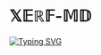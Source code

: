 #    𝕏𝔼ℝ𝔽-𝕄𝔻

<un>
             <a href="https://git.io/typing-svg"><img src="https://readme-typing-svg.demolab.com?font=Code+Fira&pause=1000&color=53C8A3E9&center=Faux&vCenter=Faux&repeat=Vrai&random=Faux&width=435&lines=Bienvenue+dans+le+README-md+du+XERF-BOT;N%E2%80%99oubliez+pas+de+nous+laisser+une+%C3%A9toile+avant+de+partir;Merci+!+%E2%99%A5%EF%B8%8F%F0%9F%92%8D" alt="Typing SVG" /></a>
<p aligner="centre">
<up Un simple bot pour utilisateur WhatsApp codé par スティーブン KÏŃGS/toi>
</p>
<p aligner="centre">
<image source="https://telegra.ph/file/631b4c49fac96a7a435ef.jpg"/>
<p aligner="centre">
 <un href="https://git.io/typing-svg"><image source="https://readme-typing-svg.demolab.com?font=Code+Fira&pause=1000&color=53C8A3E9&center=Faux&vCenter=Faux&repeat=Vrai&random=Faux&width=435&lines=Bienvenue+dans+le+README-md+du+XERF-BOT;N%E2%80%99oubliez+pas+de+nous+laisser+une+%C3%A9toile+avant+de+partir;Merci+!+%E2%99%A5%EF%B8%8F%F0%9F%92%8D"            autre="saisie de SVG"/></un>
 </p> 
